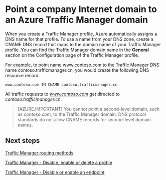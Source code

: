 <properties
    pageTitle="Point a company Internet domain to a Traffic Manager domain name | Azure"
    description="This article will help you point your company domain name to a Traffic Manager domain name."
    services="traffic-manager"
    documentationCenter=""
    authors="sdwheeler"
    manager="carmonm"
    editor=""
/>
<tags
    ms.service="traffic-manager"
    ms.devlang="na"
    ms.topic="get-started-article"
    ms.tgt_pltfrm="na"
    ms.workload="infrastructure-services"
    ms.date="10/11/2016"
    wacn.date=""
    ms.author="sewhee"
/>

# Point a company Internet domain to an Azure Traffic Manager domain

When you create a Traffic Manager profile, Azure automatically assigns a DNS name for that profile. To use a name from your DNS zone, create a CNAME DNS record that maps to the domain name of your Traffic Manager profile. You can find the Traffic Manager domain name in the **General** section on the Configuration page of the Traffic Manager profile.

For example, to point name www.contoso.com to the Traffic Manager DNS name contoso.trafficmanager.cn, you would create the following DNS resource record:

    www.contoso.com IN CNAME contoso.trafficmanager.cn

All traffic requests to *www.contoso.com* get directed to *contoso.trafficmanager.cn*.

>[AZURE.IMPORTANT] You cannot point a second-level domain, such as *contoso.com*, to the Traffic Manager domain. DNS protocol standards do not allow CNAME records for second-level domain names.

## Next steps

[Traffic Manager routing methods](/documentation/articles/traffic-manager-routing-methods/)

[Traffic Manager - Disable, enable or delete a profile](/documentation/articles/disable-enable-or-delete-a-profile/)

[Traffic Manager - Disable or enable an endpoint](/documentation/articles/disable-or-enable-an-endpoint/)
